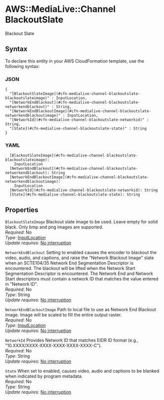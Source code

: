 # AWS::MediaLive::Channel BlackoutSlate<a name="aws-properties-medialive-channel-blackoutslate"></a>

Blackout Slate

## Syntax<a name="aws-properties-medialive-channel-blackoutslate-syntax"></a>

To declare this entity in your AWS CloudFormation template, use the following syntax:

### JSON<a name="aws-properties-medialive-channel-blackoutslate-syntax.json"></a>

```
{
  "[BlackoutSlateImage](#cfn-medialive-channel-blackoutslate-blackoutslateimage)" : InputLocation,
  "[NetworkEndBlackout](#cfn-medialive-channel-blackoutslate-networkendblackout)" : String,
  "[NetworkEndBlackoutImage](#cfn-medialive-channel-blackoutslate-networkendblackoutimage)" : InputLocation,
  "[NetworkId](#cfn-medialive-channel-blackoutslate-networkid)" : String,
  "[State](#cfn-medialive-channel-blackoutslate-state)" : String
}
```

### YAML<a name="aws-properties-medialive-channel-blackoutslate-syntax.yaml"></a>

```
  [BlackoutSlateImage](#cfn-medialive-channel-blackoutslate-blackoutslateimage): 
    InputLocation
  [NetworkEndBlackout](#cfn-medialive-channel-blackoutslate-networkendblackout): String
  [NetworkEndBlackoutImage](#cfn-medialive-channel-blackoutslate-networkendblackoutimage): 
    InputLocation
  [NetworkId](#cfn-medialive-channel-blackoutslate-networkid): String
  [State](#cfn-medialive-channel-blackoutslate-state): String
```

## Properties<a name="aws-properties-medialive-channel-blackoutslate-properties"></a>

`BlackoutSlateImage`  <a name="cfn-medialive-channel-blackoutslate-blackoutslateimage"></a>
Blackout slate image to be used\. Leave empty for solid black\. Only bmp and png images are supported\.  
*Required*: No  
*Type*: [InputLocation](aws-properties-medialive-channel-inputlocation.md)  
*Update requires*: [No interruption](https://docs.aws.amazon.com/AWSCloudFormation/latest/UserGuide/using-cfn-updating-stacks-update-behaviors.html#update-no-interrupt)

`NetworkEndBlackout`  <a name="cfn-medialive-channel-blackoutslate-networkendblackout"></a>
Setting to enabled causes the encoder to blackout the video, audio, and captions, and raise the "Network Blackout Image" slate when an SCTE104/35 Network End Segmentation Descriptor is encountered\. The blackout will be lifted when the Network Start Segmentation Descriptor is encountered\. The Network End and Network Start descriptors must contain a network ID that matches the value entered in "Network ID"\.  
*Required*: No  
*Type*: String  
*Update requires*: [No interruption](https://docs.aws.amazon.com/AWSCloudFormation/latest/UserGuide/using-cfn-updating-stacks-update-behaviors.html#update-no-interrupt)

`NetworkEndBlackoutImage`  <a name="cfn-medialive-channel-blackoutslate-networkendblackoutimage"></a>
Path to local file to use as Network End Blackout image\. Image will be scaled to fill the entire output raster\.  
*Required*: No  
*Type*: [InputLocation](aws-properties-medialive-channel-inputlocation.md)  
*Update requires*: [No interruption](https://docs.aws.amazon.com/AWSCloudFormation/latest/UserGuide/using-cfn-updating-stacks-update-behaviors.html#update-no-interrupt)

`NetworkId`  <a name="cfn-medialive-channel-blackoutslate-networkid"></a>
Provides Network ID that matches EIDR ID format \(e\.g\., "10\.XXXX/XXXX\-XXXX\-XXXX\-XXXX\-XXXX\-C"\)\.  
*Required*: No  
*Type*: String  
*Update requires*: [No interruption](https://docs.aws.amazon.com/AWSCloudFormation/latest/UserGuide/using-cfn-updating-stacks-update-behaviors.html#update-no-interrupt)

`State`  <a name="cfn-medialive-channel-blackoutslate-state"></a>
When set to enabled, causes video, audio and captions to be blanked when indicated by program metadata\.  
*Required*: No  
*Type*: String  
*Update requires*: [No interruption](https://docs.aws.amazon.com/AWSCloudFormation/latest/UserGuide/using-cfn-updating-stacks-update-behaviors.html#update-no-interrupt)